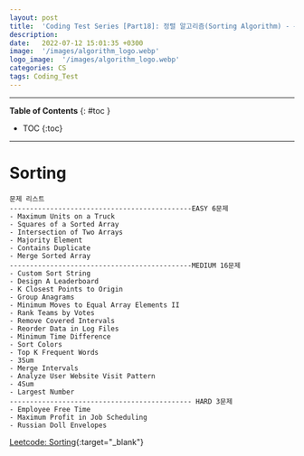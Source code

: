 ```yaml
---
layout: post
title:  'Coding Test Series [Part18]: 정렬 알고리즘(Sorting Algorithm) - 문제'
description: 
date:   2022-07-12 15:01:35 +0300
image:  '/images/algorithm_logo.webp'
logo_image:  '/images/algorithm_logo.webp'
categories: CS
tags: Coding_Test
---
```

---

**Table of Contents**
{: #toc }
*  TOC
{:toc}

---


# Sorting

```
문제 리스트
---------------------------------------------EASY 6문제
- Maximum Units on a Truck
- Squares of a Sorted Array
- Intersection of Two Arrays
- Majority Element
- Contains Duplicate
- Merge Sorted Array
---------------------------------------------MEDIUM 16문제
- Custom Sort String
- Design A Leaderboard
- K Closest Points to Origin
- Group Anagrams
- Minimum Moves to Equal Array Elements II
- Rank Teams by Votes
- Remove Covered Intervals
- Reorder Data in Log Files
- Minimum Time Difference
- Sort Colors
- Top K Frequent Words
- 3Sum
- Merge Intervals
- Analyze User Website Visit Pattern
- 4Sum
- Largest Number
--------------------------------------------- HARD 3문제
- Employee Free Time
- Maximum Profit in Job Scheduling
- Russian Doll Envelopes
```



[Leetcode: Sorting](https://leetcode.com/tag/sorting/){:target="_blank"}